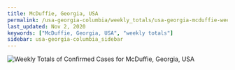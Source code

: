 ```yaml
---
title: McDuffie, Georgia, USA
permalink: /usa-georgia-columbia/weekly_totals/usa-georgia-mcduffie-weekly_totals.html
last_updated: Nov 2, 2020
keywords: ["McDuffie, Georgia, USA", "weekly totals"]
sidebar: usa-georgia-columbia_sidebar
---
```


![Weekly Totals of Confirmed Cases for McDuffie, Georgia, USA](/covid_tracker/images/graphs/usa-georgia-mcduffie-weekly_totals_graph.png)
